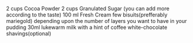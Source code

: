 2 cups Cocoa Powder
2 cups Granulated Sugar (you can add more according to the taste)
100 ml Fresh Cream
few bisuits(prefferably mariegold) depending upon the number of layers you want to have in your pudding
30ml lukewarm milk with a hint of coffee
white-chocolate shavings(optional)